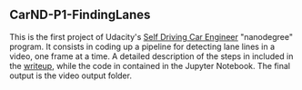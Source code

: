 ## CarND-P1-FindingLanes

This is the first project of Udacity's [Self Driving Car Engineer](https://www.udacity.com/course/self-driving-car-engineer-nanodegree--nd013) "nanodegree" program. It consists in coding up a pipeline for detecting lane lines in a video, one frame at a time. A detailed description of the steps in included in the [writeup](https://github.com/hidooki/CarND-P1-FindingLanes/blob/master/writeup.md), while the code in contained in the Jupyter Notebook. The final output is the video output folder. 
